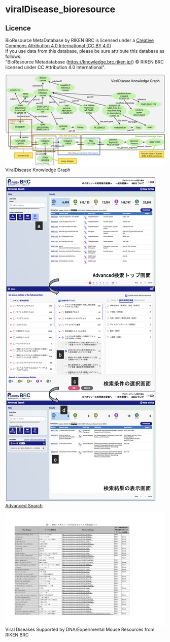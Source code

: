 # viralDisease_bioresource

## Licence
BioResource MetaDatabase by RIKEN BRC is licensed under a [Creative Commons Attribution 4.0 International (CC BY 4.0)](https://creativecommons.org/licenses/by/4.0/)  
If you use data from this database, please be sure attribute this database as follows:  
"BioResource Metadatabase (https://knowledge.brc.riken.jp/) © RIKEN BRC licensed under CC Attribution 4.0 International".  

![ViralDisease Knowledge Graph](https://github.com/kushidat/viralDisease_bioresource/blob/main/fig01b.png) 
ViralDisease Knowledge Graph

![Advanced Search](https://github.com/kushidat/viralDisease_bioresource/blob/main/fig02b.png)
[Advanced Search](https://web.brc.riken.jp/)

![Viral Diseases Supported by DNA/Experimental Mouse Resources from RIKEN BRC](https://github.com/kushidat/viralDisease_bioresource/blob/main/table01.png)
Viral Diseases Supported by DNA/Experimental Mouse Resources from RIKEN BRC
